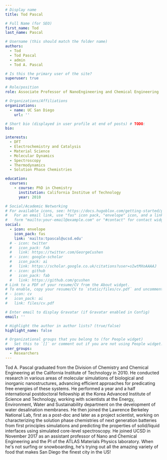```yaml
---
# Display name
title: Tod Pascal

# Full Name (for SEO)
first_name: Tod
last_name: Pascal

# Username (this should match the folder name)
authors:
  - Tod
  - Tod Pascal
  - admin
  - Tod A. Pascal

# Is this the primary user of the site?
superuser: true

# Role/position
role: Associate Professor of NanoEngineering and Chemical Engineering

# Organizations/Affiliations
organizations:
  - name: UC San Diego
    url: ''

# Short bio (displayed in user profile at end of posts) # TODO:
bio:

interests:
  - DFT
  - Electrochemistry and Catalysis
  - Material Science
  - Molecular Dynamics
  - Spectroscopy
  - Thermodynamics 
  - Solution Phase Chemistries

education:
  courses:
    - course: PhD in Chemistry
      institution: California Institue of Technology
      year: 2010

# Social/Academic Networking
# For available icons, see: https://docs.hugoblox.com/getting-started/page-builder/#icons
#   For an email link, use "fas" icon pack, "envelope" icon, and a link in the
#   form "mailto:your-email@example.com" or "#contact" for contact widget.
social:
  - icon: envelope
    icon_pack: fas
    link: 'mailto:tpascal@ucsd.edu'
  # - icon: twitter
  #   icon_pack: fab
  #   link: https://twitter.com/GeorgeCushen
  # - icon: google-scholar
  #   icon_pack: ai
  #   link: https://scholar.google.co.uk/citations?user=sIwtMXoAAAAJ
  # - icon: github
  #   icon_pack: fab
  #   link: https://github.com/gcushen
# Link to a PDF of your resume/CV from the About widget.
# To enable, copy your resume/CV to `static/files/cv.pdf` and uncomment the lines below.
# - icon: cv
#   icon_pack: ai
#   link: files/cv.pdf

# Enter email to display Gravatar (if Gravatar enabled in Config)
email: ''

# Highlight the author in author lists? (true/false)
highlight_name: false

# Organizational groups that you belong to (for People widget)
#   Set this to `[]` or comment out if you are not using People widget.
user_groups:
  - Researchers
---
```


Tod A. Pascal graduated from the Division of Chemistry and Chemical Engineering at the California Institute of Technology in 2010. He conducted research in various areas of molecular simulations of biological and inorganic nanostructures, advancing efficient approaches for predicating free energies of these systems. He performed a year and a half international postdoctoral fellowship at the Korea Advanced Institute of Science and Technology, working with scientists at the Energy, Environment, Water and Sustainability department on the development of water desalination membranes. He then joined the Lawrence Berkeley National Lab, first as a post-doc and later as a project scientist, working on characterizing the solution phase chemistries of next generation batteries from first principles simulations and predicting the properties of solid/liquid interfaces using simulated core-level spectroscopy. He joined UCSD in November 2017 as an assistant professor of Nano and Chemical Engineering and the PI of the ATLAS Materials Physics laboratory. When he's not surfing or snowboarding, he's trying out all the amazing variety of food that makes San Diego the finest city in the US!
